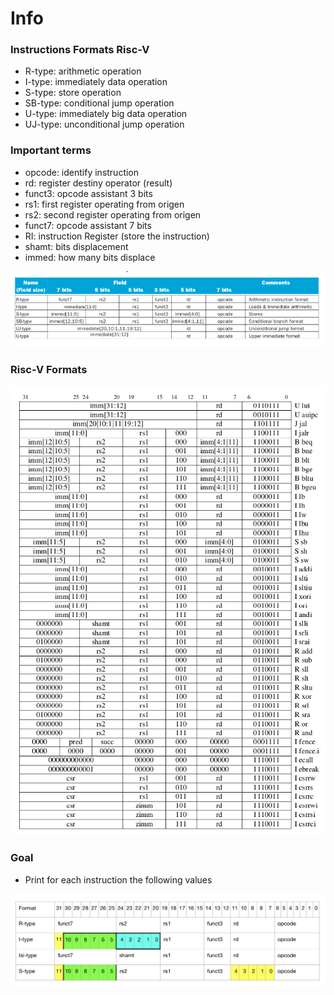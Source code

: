 # Info

### Instructions Formats Risc-V

- R-type: arithmetic operation
- I-type: immediately data operation
- S-type: store operation
- SB-type: conditional jump operation
- U-type: immediately big data operation
- UJ-type: unconditional jump operation

### Important terms

- opcode: identify instruction
- rd: register destiny operator (result)
- funct3: opcode assistant 3 bits
- rs1: first register operating from origen
- rs2: second register operating from origen
- funct7: opcode assistant 7 bits
- RI: instruction Register (store the instruction)
- shamt: bits displacement
- immed: how many bits displace

![img.png](img.png)

### Risc-V Formats

![img_1.png](img_1.png)

### Goal

- Print for each instruction the following values

![img_2.png](img_2.png)
